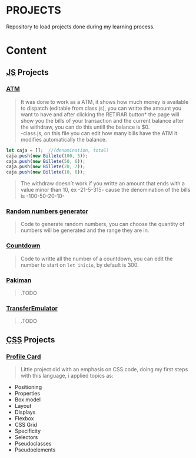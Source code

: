 # PROJECTS

Repository to load projects done during my learning process.

# Content
<h2>
<abbr title="Java Script">JS</abbr> Projects
</h2>

### [ATM](https://sebcastrom.github.io/PROJECTS/JS/ATM/)
>It was done to work as a ATM, it shows how much money is available to dispatch (editable from class.js), you can writte the amount you want to have and after clicking the RETIRAR button* the page will show you the bills of your transaction and the current balance after the withdraw, you can do this untill the balance is $0.
</br>-class.js, on this file you can edit how many bills have the ATM it modifies automatically the balance.
```javascript
let caja = [];  //(denomination, total)
caja.push(new Billete(100, 5));
caja.push(new Billete(50, 6));
caja.push(new Billete(20, 7));
caja.push(new Billete(10, 6));
````
>The withdraw doesn´t work if you writte an amount that ends with a value minor than 10, ex -21-5-315- cause the denomination of the bills is -100-50-20-10-

### [Random numbers generator](https://sebcastrom.github.io/PROJECTS/JS/randomNumbers/)
>Code to generate random numbers, you can choose the quantity of numbers will be generated and the range they are in.

### [Countdown](https://sebcastrom.github.io/PROJECTS/JS/countdown/)
>Code to writte all the number of a countdown, you can edit the number to start on `let inicio`, by default is 300.

### [Pakiman](https://sebcastrom.github.io/PROJECTS/JS/pakiman/)
>.TODO

### [TransferEmulator](https://sebcastrom.github.io/PROJECTS/JS/Transfer%20Emulator/)
>.TODO

<h2>
<abbr title="Cascading Style Sheet">CSS</abbr> Projects
</h2>

### [Profile Card](https://sebcastrom.github.io/PROJECTS/CSS/Card/)
>Little project did with an emphasis on CSS code, doing my first steps with this language, i applied topics as:
* Positioning
* Properties
* Box model
* Layout
* Displays
* Flexbox
* CSS Grid
* Specificity
* Selectors
* Pseudoclasses
* Pseudoelements

